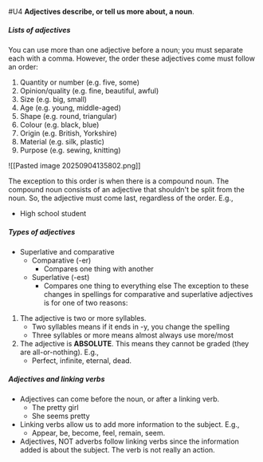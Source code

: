 #U4
**Adjectives describe, or tell us more about, a noun**.

##### Lists of adjectives
You can use more than one adjective before a noun; you must separate each with a comma. However, the order these adjectives come must follow an order:
1. Quantity or number (e.g. five, some)
2. Opinion/quality (e.g. fine, beautiful, awful)
3. Size (e.g. big, small)
4. Age (e.g. young, middle-aged)
5. Shape (e.g. round, triangular)
6. Colour (e.g. black, blue)
7. Origin (e.g. British, Yorkshire)
8. Material (e.g. silk, plastic)
9. Purpose (e.g. sewing, knitting)

![[Pasted image 20250904135802.png]]

The exception to this order is when there is a compound noun. The compound noun consists of an adjective that shouldn't be split from the noun. So, the adjective must come last, regardless of the order. E.g.,
- High school student

##### Types of adjectives
- Superlative and comparative
	- Comparative (-er)
		- Compares one thing with another
	- Superlative (-est)
		- Compares one thing to everything else
The exception to these changes in spellings for comparative and superlative adjectives is for one of two reasons:
1. The adjective is two or more syllables.
	- Two syllables means if it ends in -y, you change the spelling
	- Three syllables or more means almost always use more/most
2. The adjective is **ABSOLUTE**. This means they cannot be graded (they are all-or-nothing). E.g.,
	- Perfect, infinite, eternal, dead.

##### Adjectives and linking verbs
- Adjectives can come before the noun, or after a linking verb.
	- The pretty girl
	- She seems pretty
- Linking verbs allow us to add more information to the subject. E.g.,
	- Appear, be, become, feel, remain, seem.
- Adjectives, NOT adverbs follow linking verbs since the information added is about the subject. The verb is not really an action.